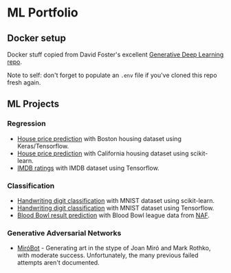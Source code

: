 # ML Portfolio

## Docker setup

Docker stuff copied from David Foster's excellent [Generative Deep Learning repo](https://github.com/davidADSP/Generative_Deep_Learning_2nd_Edition).

Note to self: don't forget to populate an `.env` file if you've cloned this repo fresh again.

## ML Projects

### Regression

- [House price prediction](./notebooks/boston_housing.ipynb) with Boston housing dataset using Keras/Tensorflow.
- [House price prediction](./notebooks/scikit-learn-regression-ch2.ipynb) with California housing dataset using scikit-learn.
- [IMDB ratings](./notebooks/imdb.ipynb) with IMDB dataset using Tensorflow.

### Classification

- [Handwriting digit classification](./notebooks/scit-learn-classification-ch3.ipynb) with MNIST dataset using scikit-learn.
- [Handwriting digit classification](./notebooks/mnist.ipynb) with MNIST dataset using Tensorflow.
- [Blood Bowl result prediction](./notebooks/Blood%20Bowl.ipynb) with Blood Bowl league data from [NAF](https://www.thenaf.net/).



### Generative Adversarial Networks

- [MiróBot](https://github.com/Pappa/MiroBot) - Generating art in the stype of Joan Miró and Mark Rothko, with moderate success. Unfortunately, the many previous failed attempts aren't documented.